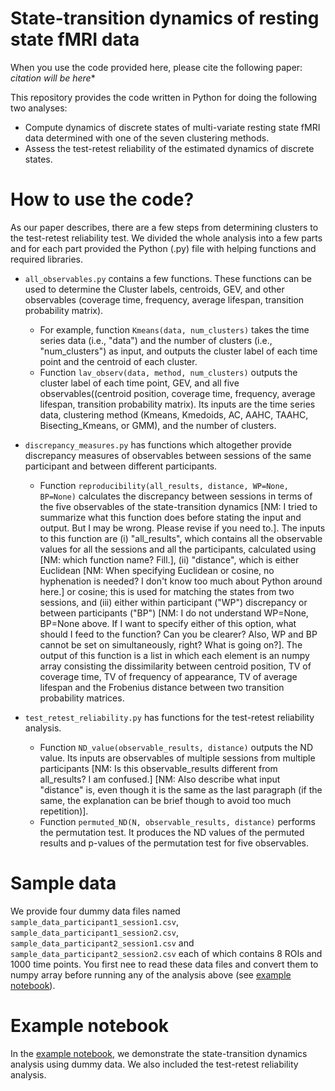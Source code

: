 # State-transition dynamics of resting state fMRI data

When you use the code provided here, please cite the following paper:
*citation will be here**

This repository provides the code written in Python for doing the following two analyses:
- Compute dynamics of discrete states of multi-variate resting state fMRI data determined with one of the seven clustering methods.
- Assess the test-retest reliability of the estimated dynamics of discrete states. 

# How to use the code?
As our paper describes, there are a few steps from determining clusters to the test-retest reliability test. We divided the whole analysis into a few parts and for each part provided the Python (.py) file with helping functions and required libraries. 

- `all_observables.py` contains a few functions. These functions can be used to determine the 
Cluster labels, centroids, GEV, and other observables (coverage time, frequency, average lifespan, transition probability matrix).
    - For example, function `Kmeans(data, num_clusters)` takes the time series data (i.e., "data") and the number of clusters (i.e., "num_clusters") as input, and outputs the cluster label of each time point and the centroid of each cluster.
    - Function `lav_observ(data, method, num_clusters)` outputs the cluster label of each time point, GEV, and all five observables((centroid position, coverage time, frequency, average lifespan, transition probability matrix). Its inputs are the time series data, clustering method (Kmeans, Kmedoids, AC, AAHC, TAAHC, Bisecting_Kmeans, or GMM), and the number of clusters.


- `discrepancy_measures.py` has functions which altogether provide discrepancy measures of observables between sessions of the same participant and between different participants.
    - Function `reproducibility(all_results, distance, WP=None, BP=None)` calculates the discrepancy between sessions in terms of the five observables of the state-transition dynamics [NM: I tried to summarize what this function does before stating the input and output. But I may be wrong. Please revise if you need to.]. The inputs to this function are (i) "all_results", which contains all the observable values for all the sessions and all the participants, calculated using [NM: which function name? Fill.], (ii) "distance", which is either Euclidean [NM: When specifying Euclidean or cosine, no hyphenation is needed? I don't know too much about Python around here.] or cosine; this is used for matching the states from two sessions, and (iii) either within participant ("WP") discrepancy or between participants ("BP") [NM: I do not understand WP=None, BP=None above. If I want to specify either of this option, what should I feed to the function? Can you be clearer? Also, WP and BP cannot be set on simultaneously, right? What is going on?]. The output of this function is a list in which each element is an numpy array consisting the dissimilarity between centroid position, TV of coverage time, TV of frequency of appearance, TV of average lifespan and the Frobenius distance between two transition probability matrices.

- `test_retest_reliability.py` has functions for the test-retest reliability analysis.
    - Function `ND_value(observable_results, distance)` outputs the ND value. Its inputs are observables of multiple sessions from multiple participants [NM: Is this observable_results different from all_results? I am confused.] [NM: Also describe what input "distance" is, even though it is the same as the last paragraph (if the same, the explanation can be brief though to avoid too much repetition)].
    - Function `permuted_ND(N, observable_results, distance)` performs the permutation test. It produces the ND values of the permuted results and p-values of the permutation test for five observables. 


# Sample data
We provide four dummy data files named `sample_data_participant1_session1.csv`, `sample_data_participant1_session2.csv`, `sample_data_participant2_session1.csv` and `sample_data_participant2_session2.csv` each of which contains 8 ROIs and 1000 time points.
You first nee to read these data files and convert them to numpy array before running any of the analysis above (see [example notebook](https://github.com/sislam99/fmri_state_transition_dynamics/blob/main/example.ipynb)).

# Example notebook
In the [example notebook](https://github.com/sislam99/fmri_state_transition_dynamics/blob/main/example.ipynb), we demonstrate the state-transition dynamics analysis using dummy data. We also included the test-retest reliability analysis.

